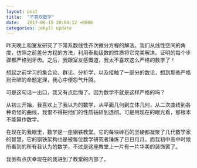 ```yaml
---
layout: post
title:  "不喜欢数学"
date:   2017-06-15 20:04:12 +0800
categories: jekyll update
---
```


昨天晚上和室友研究了下常系数线性齐次微分方程的解法。我们从线性空间的角度，仿照之前差分方程的方法，利用泰勒级数的性质将它完美解决。证明的每个步骤都严格到牙齿。之后，我跟室友感慨道，我太不喜欢这么严格的数学了！

想起之前学习的集合论、群论、分析学，以及接触了一部分的数论，想到那些严格到丑陋的命题定理，我心中便怨气升腾。

可是这句话一出口，我又有点后悔了。因为数学不就是这样严格的吗？

从初三开始，我喜欢上了我以为的数学，从平面几何到立体几何，从二次曲线到各种奇怪的曲线，我恨不得把他们的性质钻研到透彻。可是用现在的眼光看，那根本不能算作数学。

在现在的我眼里，数学是一座钢铁教堂。它的每块砖石的坚硬都凝聚了几代数学家的智慧，它的钢铁架构也是被每位数学研究者锤炼了日日月月。而我初中高中时候所看到的所有我认为的数学，不过是这座教堂上一片有一片华美的装饰罢了。

我倒有点庆幸现在的我进到了教堂的内部了。

